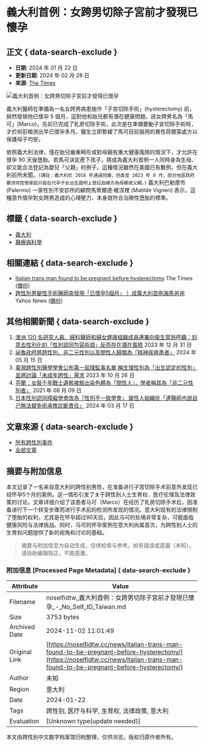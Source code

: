 # 義大利首例：女跨男切除子宮前才發現已懷孕

## 正文 { data-search-exclude }


- **日期**: 2024 年 01 月 22 日
- **更新日期**: 2024 年 02 月 28 日
- **來源**: [The Times](https://www.thetimes.co.uk/article/italian-trans-man-found-to-be-pregnant-before-hysterectomy-s7t03cpqv)

![義大利首例：女跨男切除子宮前才發現已懷孕](https://archive.md/DzZOP/57f7210a6eeccf58e8aab6305359a24dbb33ba0b.jpg)

義大利醫師在準備為一名女跨男病患施作「子宮切除手術」(hysterectomy) 前，赫然發現他已懷孕 5 個月，這對他和胎兒都有潛在健康問題。該女跨男名為「馬可」(Marco)，先前已完成了乳房切除手術，此次是在準備要動子宮切除手術時，才於術前檢測出早已懷孕多月。醫生立即暫緩了馬可目前服用的異性荷爾蒙處方以保護母子均安。

依照義大利法律，僅在胎兒嚴重畸形或對母親有重大健康風險的情況下，才允許在懷孕 90 天後墮胎。若馬可決定產下孩子，將成為義大利首例一人同時身為生母、卻又能合法登記為嬰兒「父親」的例子。這種情況雖然在美國已有數例，但在義大利前所未聞。`(譯註：義大利於 2016 年通過同婚，但直至 2023 年 8 月，部分地區政府要求同性戀家庭只能在代孕子女出生證明上登記血緣方為母親或父親。)` 義大利巴勒摩市 (Palermo) 一家性別不安診所的顧問馬蒂爾德·維涅裡 (Matilde Vigneri) 表示，這種意外懷孕對女跨男造成的心理壓力、本身就符合治療性墮胎的標準。

## 標籤 { data-search-exclude }
- [義大利](/regions/%e7%be%a9%e5%a4%a7%e5%88%a9/)
- [醫療與科學](/tags/%e9%86%AB%e7%99%82%e8%88%87%e7%a7%91%e5%ad%b8/)

## 相關連結 { data-search-exclude }
- [Italian trans man found to be pregnant before hysterectomy](https://www.thetimes.co.uk/article/italian-trans-man-found-to-be-pregnant-before-hysterectomy-s7t03cpqv) The Times ([備份](https://archive.ph/DzZOP))
- [跨性別男變性手術醫師突發現「已懷孕5個月」！ 成義大利首例海馬爸爸](https://tw.news.yahoo.com/%E8%B7%A8%E6%80%A7%E5%88%A5%E7%94%B7%E8%AE%8A%E6%80%A7%E6%89%8B%E8%A1%93%E9%86%AB%E5%B8%AB%E7%AA%81%E7%99%BC%E7%8F%BE-%E5%B7%B2%E6%87%B7%E5%AD%955%E5%80%8B%E6%9C%88-%E6%88%90%E7%BE%A9%E5%A4%A7%E5%88%A9%E9%A6%96%E4%BE%8B%E6%B5%B7%E9%A6%AC%E7%88%B8%E7%88%B8-080433516.html) Yahoo News ([備份](https://archive.ph/mGxK7))

## 其他相關新聞 { data-search-exclude }
1. [澳洲 120 名研究人員、婦科醫師和婦女健康組織成員連署向衛生當局呼籲：刻意去性別化的「性別認同包容術語」反而存在潛在風險](https://noselfidtw.cc/news/dont-desex-the-language-doctors-warn-of-danger-over-gender-inclusive/) 2023 年 12 月 31 日
2. [祕魯政府將跨性別、非二元性別以及間性人歸類為「精神疾病患者」](https://noselfidtw.cc/news/peru-classifies-trans-intersex-people-as-mentally-ill/) 2024 年 05 月 15 日
3. [臺灣跨性別醫學學會公布第一屆理監事名單 稱生理性別為「出生認定的性別」並將討論「未成年跨性」需求](https://noselfidtw.cc/news/transgender-medical-taiwan-association/) 2023 年 10 月 26 日
4. [芬蘭：女裝千年戰士遺骸被驗出染色體為「間性人」，學者稱其為「非二元性別者」](https://noselfidtw.cc/news/1000-year-old-remains-may-be-of-a-highly-respected-nonbinary-warrior/) 2021 年 08 月 09 日
5. [日本性別認同障礙學會改為「性別不一致學會」 變性人組織批「連醫師也說自己無法替免術承擔診斷責任」](https://noselfidtw.cc/news/jp-gid-society-renamed-to-gi/) 2024 年 03 月 17 日

## 文章來源 { data-search-exclude }
- [所有跨性別事件](https://noselfidtw.cc/news)
- [全部文章](https://noselfidtw.cc/post)

## 摘要与附加信息

<!-- tcd_abstract -->
本文记录了一名来自意大利的跨性别男性，在准备进行子宫切除手术前意外发现已经怀孕5个月的案例。这一情形引发了关于跨性别人士生育权、医疗伦理及法律政策的讨论。文章详细介绍了该患者马可（Marco）在经历了乳房切除手术后，因准备进行下一个转变步骤而进行手术前的检测所发现的情况。意大利现有的法律限制了堕胎的权利，尤其是在怀孕超过90天后，因此马可的处境非常复杂，可能面临健康风险与法律挑战。同时，马可的怀孕案例在意大利尚属首次，为跨性别人士的生育权问题提供了新的视角和讨论的基础。
<!-- tcd_abstract_end -->

> 摘要与附加信息为自动生成，仅供检索与参考。如有错误或遗漏（未知），请协助编辑指正，不胜感激。

### 附加信息 [Processed Page Metadata] { data-search-exclude }

| Attribute       | Value                                  |
|-----------------|----------------------------------------|
| Filename        | noselfidtw_義大利首例：女跨男切除子宮前才發現已懷孕_-_No_Self_ID_Taiwan.md                             |
| Size            | 3753 bytes                           |
| Archived Date   | 2024-11-02 11:01:49                             |
| Original Link   | [https://noselfidtw.cc/news/italian-trans-man-found-to-be-pregnant-before-hysterectomy/](https://noselfidtw.cc/news/italian-trans-man-found-to-be-pregnant-before-hysterectomy/)                       |
| Author          | 未知                               |
| Region          | 意大利                               |
| Date            | 2024-01-22                                 |
| Tags            | 跨性别, 医疗与科学, 生育权, 法律政策, 意大利                                 |
| Evaluation            | [Unknown type(update needed)]                                 |
<!-- tcd_table_end -->

本文由跨性别中文数字档案馆归档整理，仅供浏览。版权归原作者所有。
